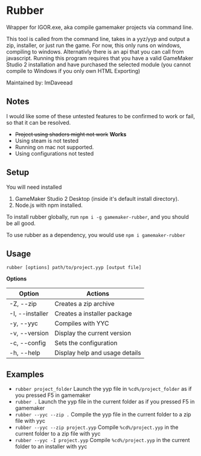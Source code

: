# Rubber
Wrapper for IGOR.exe, aka compile gamemaker projects via command line.

This tool is called from the command line, takes in a yyz/yyp and output a zip, installer,
or just run the game. For now, this only runs on windows, compiling to windows. Alternativly
there is an api that you can call from javascript. Running this program requires that you have
a valid GameMaker Studio 2 installation and have purchased the selected module (you cannot compile
to Windows if you only own HTML Exporting)

Maintained by: ImDaveead

## Notes
I would like some of these untested features to be confirmed to work or fail, so that it can be resolved.

- ~~Project using shaders might not work~~ **Works**
- Using steam is not tested
- Running on mac not supported.
- Using configurations not tested

## Setup

You will need installed
1. GameMaker Studio 2 Desktop (inside it's default install directory).
1. Node.js with npm installed.

To install rubber globally, run `npm i -g gamemaker-rubber`, and you should be all good.

To use rubber as a dependency, you would use `npm i gamemaker-rubber`

## Usage
`rubber [options] path/to/project.yyp [output file]`

**Options**

| Option          | Actions                        |
| --------------- | ------------------------------ |
| -Z, --zip       | Creates a zip archive          |
| -I, --installer | Creates a installer package    |
| -y, --yyc       | Compiles with YYC              |
| -v, --version   | Display the current version    |
| -c, --config    | Sets the configuration         |
| -h, --help      | Display help and usage details |

## Examples
- `rubber project_folder` Launch the yyp file in `%cd%/project_folder` as if you pressed F5 in gamemaker
- `rubber .` Launch the yyp file in the current folder as if you pressed F5 in gamemaker
- `rubber --yyc --zip .` Compile the yyp file in the current folder to a zip file with yyc
- `rubber --yyc --zip project.yyp` Compile `%cd%/project.yyp` in the current folder to a zip file with yyc
- `rubber --yyc -I project.yyp` Compile `%cd%/project.yyp` in the current folder to an installer with yyc
